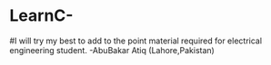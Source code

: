 # LearnC-
#I will try  my best to add to the point material required for electrical engineering student.
  -AbuBakar Atiq
  (Lahore,Pakistan)
#
